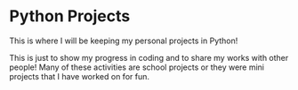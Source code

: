 # Python Projects
This is where I will be keeping my personal projects in Python!

This is just to show my progress in coding and to share my works with other people! Many of these activities are school projects or they were mini projects that I have worked on for fun.
